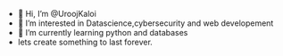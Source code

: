 - 👋 Hi, I’m @UroojKaloi
- 👀 I’m interested in Datascience,cybersecurity and web developement
- 🌱 I’m currently learning python and databases
- lets create something to last forever.
